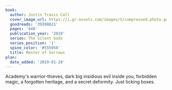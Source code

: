 ```yaml
---
book:
  author: Justin Travis Call
  cover_image_url: https://i.gr-assets.com/images/S/compressed.photo.goodreads.com/books/1524605610l/39308821._SX98_.jpg
  goodreads: '39308821'
  pages: '448'
  publication_year: '2019'
  series: The Silent Gods
  series_position: '1'
  spine_color: '#555950'
  title: Master of Sorrows
plan:
  date_added: '2019-01-28'
---
```


Academy's warrior-thieves, dark big insidious evil inside you, forbidden magic, a forgotten heritage, and a secret
deformity. Just ticking boxes.
